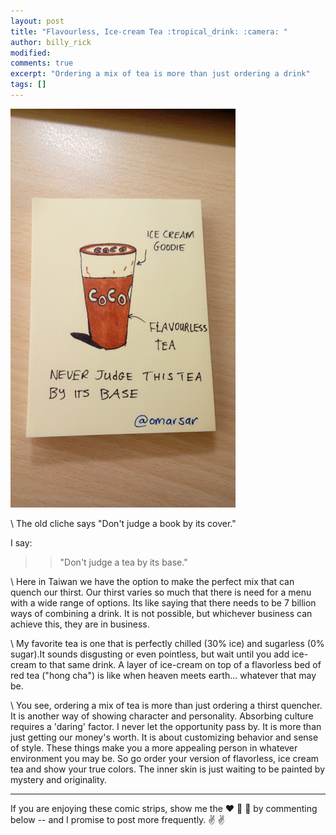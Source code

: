 ```yaml
---
layout: post
title: "Flavourless, Ice-cream Tea :tropical_drink: :camera: "
author: billy_rick
modified: 
comments: true
excerpt: "Ordering a mix of tea is more than just ordering a drink"
tags: []
---
```


![alt text](https://github.com/omarsar/omarsar.github.io/blob/master/images/tea.jpg?raw=true "rotation dilemma")

\\
The old cliche says "Don't judge a book by its cover."

I say:

>> "Don't judge a tea by its base."

\\
Here in Taiwan we have the option to make the perfect mix that can quench our thirst. Our thirst varies so much that there is need for a menu with a wide range of options. Its like saying that there needs to be 7 billion ways of combining a drink. It is not possible, but whichever business can achieve this, they are in business. 

\\
My favorite tea is one that is perfectly chilled (30% ice) and sugarless (0% sugar).It sounds disgusting or even pointless, but wait until you add ice-cream to that same drink. A layer of ice-cream on top of a flavorless bed of red tea ("hong cha") is like when heaven meets earth... whatever that may be. 

\\
You see, ordering a mix of tea is more than just ordering a thirst quencher. It is another way of showing character and personality. Absorbing culture requires a 'daring' factor. I never let the opportunity pass by. It is more than just getting our money's worth. It is about customizing behavior and sense of style. These things make you a more appealing person in whatever environment you may be. So go order your version of flavorless, ice cream tea and show your true colors. The inner skin is just waiting to be painted by mystery and originality. 


---
If you are enjoying these comic strips, show me the :heart: :blue_heart: :green_heart: by commenting below -- and I promise to post more frequently. :v: :v: